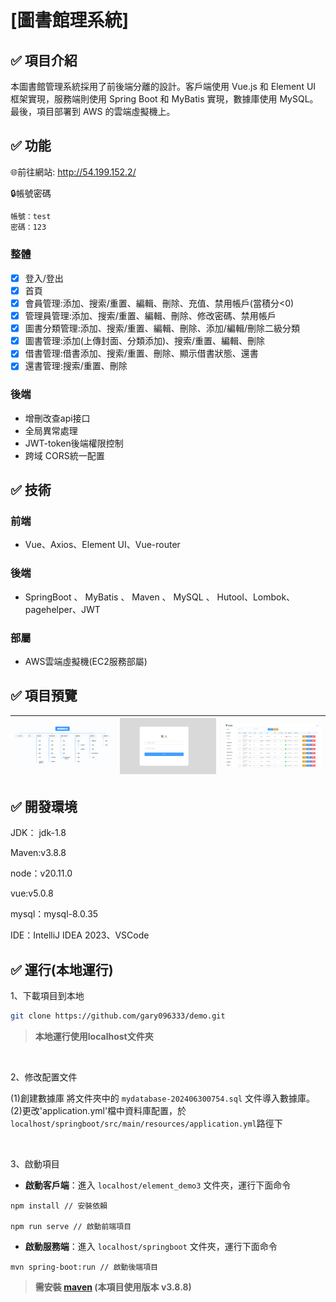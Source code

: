 
# [圖書館理系統]
## 	:white_check_mark: 項目介紹
本圖書館管理系統採用了前後端分離的設計。客戶端使用 Vue.js 和 Element UI 框架實現，服務端則使用 Spring Boot 和 MyBatis 實現，數據庫使用 MySQL。最後，項目部署到 AWS 的雲端虛擬機上。
## :white_check_mark: 功能

:globe_with_meridians:前往網站: http://54.199.152.2/

:lock:帳號密碼 
```bash
帳號：test
密碼：123
```
### 整體
- [x] 登入/登出
- [x] 首頁
- [x] 會員管理:添加、搜索/重置、編輯、刪除、充值、禁用帳戶(當積分<0)
- [x] 管理員管理:添加、搜索/重置、編輯、刪除、修改密碼、禁用帳戶
- [x] 圖書分類管理:添加、搜索/重置、編輯、刪除、添加/編輯/刪除二級分類
- [x] 圖書管理:添加(上傳封面、分類添加)、搜索/重置、編輯、刪除
- [x] 借書管理:借書添加、搜索/重置、刪除、顯示借書狀態、還書
- [x] 還書管理:搜索/重置、刪除

### 後端
- 增刪改查api接口
- 全局異常處理
- JWT-token後端權限控制
- 跨域 CORS統一配置

## :white_check_mark: 技術

### 前端
- Vue、Axios、Element UI、Vue-router
### 後端
- SpringBoot 、 MyBatis 、 Maven 、 MySQL 、 Hutool、Lombok、pagehelper、JWT
### 部屬
- AWS雲端虛擬機(EC2服務部屬)


## 	:white_check_mark: 項目預覽
|<img src = "https://github.com/gary096333/test/blob/master/%E5%9C%96%E6%9B%B8%E7%AE%A1%E7%90%86%E7%B3%BB%E7%B5%B1.png">|<img src="https://github.com/gary096333/test/blob/master/login.png">|<img src="https://github.com/gary096333/test/blob/master/userList.png" >|
|--|--|--|

## 	:white_check_mark: 開發環境

JDK： jdk-1.8

Maven:v3.8.8

node：v20.11.0

vue:v5.0.8

mysql：mysql-8.0.35

IDE：IntelliJ IDEA 2023、VSCode

## 	:white_check_mark: 運行(本地運行)


1、下載項目到本地
```bash
git clone https://github.com/gary096333/demo.git
```
>**本地運行使用localhost文件夾**

<br/>

2、修改配置文件

(1)創建數據庫 將文件夾中的 `mydatabase-202406300754.sql` 文件導入數據庫。
(2)更改'application.yml'檔中資料庫配置，於`localhost/springboot/src/main/resources/application.yml`路徑下

<br/>

3、啟動項目

- **啟動客戶端**：進入 `localhost/element_demo3` 文件夾，運行下面命令

```
npm install // 安裝依賴

npm run serve // 啟動前端項目
```
- **啟動服務端**：進入 `localhost/springboot` 文件夾，運行下面命令

```
mvn spring-boot:run // 啟動後端項目
```
>**需安裝 [maven](https://maven.apache.org/download.cgi) (本項目使用版本 v3.8.8)**










